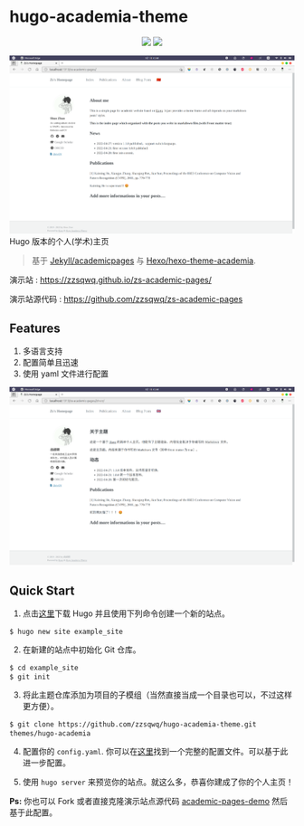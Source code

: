 # hugo-academia-theme
<p align="center">
<img src="https://img.shields.io/badge/hugo-academia-theme.svg" href="https://github.com/zzsqwq/hugo-academia-theme"> <img src="https://img.shields.io/badge/license-MIT-green.svg" href="https://github.com/zzsqwq/hugo-academia-theme/blob/master/LICENSE">
</p>


![demo-en](static/images/demo-en.png)
Hugo 版本的个人(学术)主页

> 基于 [Jekyll/academicpages](https://github.com/academicpages/academicpages.github.io) 与 [Hexo/hexo-theme-academia](https://github.com/PhosphorW/hexo-theme-academia).

演示站 : https://zzsqwq.github.io/zs-academic-pages/

演示站源代码 : https://github.com/zzsqwq/zs-academic-pages


## Features
1. 多语言支持
2. 配置简单且迅速
3. 使用 yaml 文件进行配置

![demo-cn](static/images/demo-zh_cn.png)

## Quick Start
1. 点击[这里]((https://github.com/gohugoio/hugo/releases))下载 Hugo 并且使用下列命令创建一个新的站点。
```shell
$ hugo new site example_site
```
2. 在新建的站点中初始化 Git 仓库。
```shell
$ cd example_site
$ git init
```
3. 将此主题仓库添加为项目的子模组（当然直接当成一个目录也可以，不过这样更方便）。
```shell
$ git clone https://github.com/zzsqwq/hugo-academia-theme.git themes/hugo-academia
```

4. 配置你的 `config.yaml`. 你可以在[这里](https://github.com/zzsqwq/academic-pages-demo/blob/master/config.yaml)找到一个完整的配置文件。可以基于此进一步配置。

5. 使用 `hugo server` 来预览你的站点。就这么多，恭喜你建成了你的个人主页！


**Ps:** 你也可以 Fork 或者直接克隆演示站点源代码 [academic-pages-demo](https://github.com/zzsqwq/academic-pages-demo) 然后基于此配置。